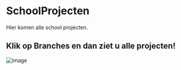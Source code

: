 # SchoolProjecten
Hier komen alle school projecten.


## Klik op Branches en dan ziet u alle projecten!
![image](https://github.com/SnepCnep/SchoolProjecten/assets/93768063/60794f5f-4c1f-4728-9a5a-a2352674a6b0)
